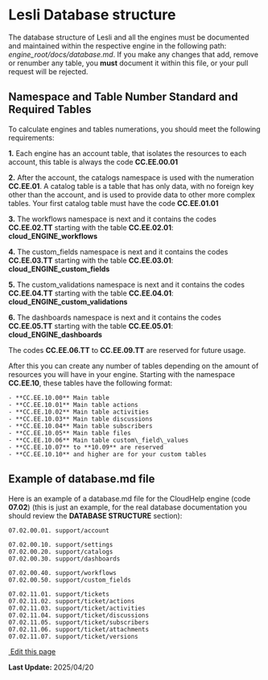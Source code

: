 # Lesli Database structure

The database structure of Lesli and all the engines must be documented and maintained within the respective engine in the following path: *engine\_root/docs/database.md*. If you make any changes that add, remove or renumber any table, you **must** document it within this file, or your pull request will be rejected. 


## Namespace and Table Number Standard and Required Tables 
To calculate engines and tables numerations, you should meet the following requirements:

**1.** Each engine has an account table, that isolates the resources to each account, this table is always the code **CC.EE.00.01** 

**2.** After the account, the catalogs namespace is used with the numeration **CC.EE.01**. A catalog table is a table that has only data, with no foreign key other than the account, and is used to provide data to other more complex tables. Your first catalog table must have the code **CC.EE.01.01** 

**3.** The workflows namespace is next and it contains the codes **CC.EE.02.TT** starting with the table **CC.EE.02.01**: **cloud\_ENGINE\_workflows** 

**4.** The custom\_fields namespace is next and it contains the codes **CC.EE.03.TT** starting with the table **CC.EE.03.01**: **cloud\_ENGINE\_custom_fields** 

**5.** The custom_validations namespace is next and it contains the codes **CC.EE.04.TT** starting with the table **CC.EE.04.01**: **cloud\_ENGINE\_custom\_validations**

**6.** The dashboards namespace is next and it contains the codes **CC.EE.05.TT** starting with the table **CC.EE.05.01**: **cloud\_ENGINE\_dashboards** 

The codes **CC.EE.06.TT** to **CC.EE.09.TT** are reserved for future usage. 

After this you can create any number of tables depending on the amount of resources you will have in your engine. Starting with the namespace **CC.EE.10**, these tables have the following format:

```
- **CC.EE.10.00** Main table
- **CC.EE.10.01** Main table actions
- **CC.EE.10.02** Main table activities
- **CC.EE.10.03** Main table discussions
- **CC.EE.10.04** Main table subscribers
- **CC.EE.10.05** Main table files
- **CC.EE.10.06** Main table custom\_field\_values
- **CC.EE.10.07** to **10.09** are reserved
- **CC.EE.10.10** and higher are for your custom tables
```


## Example of database.md file

Here is an example of a database.md file for the CloudHelp engine (code **07.02**) (this is just an example, for the real database documentation you should review the **DATABASE STRUCTURE** section):

```plaintext
07.02.00.01. support/account  

07.02.00.10. support/settings 
07.02.00.20. support/catalogs 
07.02.00.30. support/dashboards 

07.02.00.40. support/workflows 
07.02.00.50. support/custom_fields

07.02.11.01. support/tickets
07.02.11.02. support/ticket/actions 
07.02.11.03. support/ticket/activities 
07.02.11.04. support/ticket/discussions 
07.02.11.05. support/ticket/subscribers 
07.02.11.06. support/ticket/attachments 
07.02.11.07. support/ticket/versions
```

<section class="lesli-markdown-info">
    <p><a target="blank" href="https://github.com/LesliTech/Lesli/tree/master/docs/database/structure.md"><i class="ri-external-link-fill"></i>&nbsp;Edit this page</a><p/>
    <p><b>Last Update: </b>2025/04/20</p>
</section>

<!-- This code was automatically generated -->
<!-- to update this docs please run rake docs:build -->

